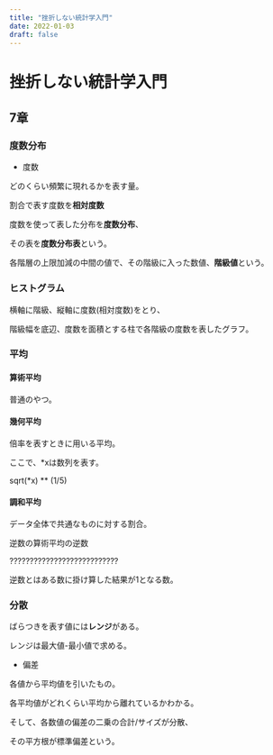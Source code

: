 ```yaml
---
title: "挫折しない統計学入門"
date: 2022-01-03
draft: false
---
```

# 挫折しない統計学入門



## 7章



### 度数分布



* 度数



どのくらい頻繁に現れるかを表す量。



割合で表す度数を**相対度数**



度数を使って表した分布を**度数分布**、



その表を**度数分布表**という。



各階層の上限加減の中間の値で、その階級に入った数値、**階級値**という。



### ヒストグラム



横軸に階級、縦軸に度数(相対度数)をとり、



階級幅を底辺、度数を面積とする柱で各階級の度数を表したグラフ。



### 平均



#### 算術平均



普通のやつ。



#### 幾何平均



倍率を表すときに用いる平均。



ここで、*xは数列を表す。



sqrt(*x) ** (1/5)



#### 調和平均



データ全体で共通なものに対する割合。



逆数の算術平均の逆数



???????????????????????????



逆数とはある数に掛け算した結果が1となる数。



### 分散



ばらつきを表す値には**レンジ**がある。



レンジは最大値-最小値で求める。



* 偏差



各値から平均値を引いたもの。



各平均値がどれくらい平均から離れているかわかる。



そして、各数値の偏差の二乗の合計/サイズが分散、



その平方根が標準偏差という。
